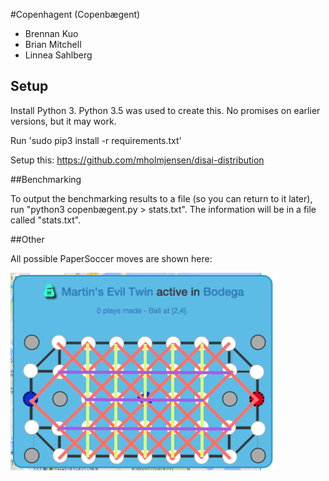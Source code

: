 #Copenhagent (Copenbægent)

* Brennan Kuo
* Brian Mitchell
* Linnea Sahlberg

## Setup
Install Python 3. Python 3.5 was used to create this. No promises on earlier versions, but it may work.

Run 'sudo pip3 install -r requirements.txt'

Setup this: https://github.com/mholmjensen/disai-distribution

##Benchmarking

To output the benchmarking results to a file (so you can return to it later), run "python3 copenbægent.py > stats.txt". The information will be in a file called "stats.txt".

##Other

All possible PaperSoccer moves are shown here:

![img](Papersoccer.png)